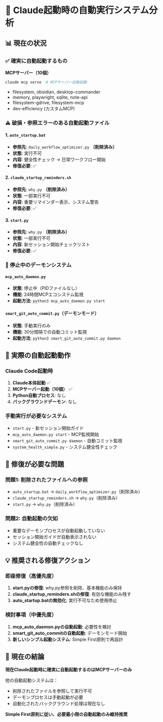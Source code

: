 # 🚀 Claude起動時の自動実行システム分析

## 📊 現在の状況

### ✅ 確実に自動起動するもの
**MCPサーバー（10個）**
```bash
claude mcp serve  # MCPサーバー自動起動
```
- filesystem, obsidian, desktop-commander
- memory, playwright, sqlite, note-api
- filesystem-gdrive, filesystem-mcp
- dev-efficiency (カスタムMCP)

### ⚠️ 破損・参照エラーのある自動起動ファイル

#### 1. `auto_startup.bat`
- **参照先**: `daily_workflow_optimizer.py` **（削除済み）**
- **状態**: 実行不可
- **内容**: 健全性チェック → 日常ワークフロー開始
- **修復必要**: ✅

#### 2. `claude_startup_reminders.sh`  
- **参照先**: `why.py` **（削除済み）**
- **状態**: 一部実行不可
- **内容**: 重要リマインダー表示、システム警告
- **修復必要**: ✅

#### 3. `start.py`
- **参照先**: `why.py` **（削除済み）**
- **状態**: 一部実行不可  
- **内容**: 新セッション開始チェックリスト
- **修復必要**: ✅

### 🔄 停止中のデーモンシステム

#### `mcp_auto_daemon.py`
- **状態**: 停止中（PIDファイルなし）
- **機能**: 24時間MCPエコシステム監視
- **起動方法**: `python3 mcp_auto_daemon.py start`

#### `smart_git_auto_commit.py`（デーモンモード）
- **状態**: 手動実行のみ
- **機能**: 30分間隔での自動コミット監視
- **起動方法**: `python3 smart_git_auto_commit.py daemon`

## 🎯 実際の自動起動動作

### Claude Code起動時
1. **Claude本体起動** ✅
2. **MCPサーバー起動（10個）** ✅
3. **Python自動プロセス**: なし
4. **バックグラウンドデーモン**: なし

### 手動実行が必要なシステム
- `start.py` - 新セッション開始ガイド
- `mcp_auto_daemon.py start` - MCP監視開始
- `smart_git_auto_commit.py daemon` - 自動コミット監視
- `system_health_simple.py` - システム健全性チェック

## 🚨 修復が必要な問題

### 問題1: 削除されたファイルへの参照
- `auto_startup.bat` → `daily_workflow_optimizer.py`（削除済み）
- `claude_startup_reminders.sh` → `why.py`（削除済み）
- `start.py` → `why.py`（削除済み）

### 問題2: 自動起動の欠如
- 重要なデーモンプロセスが自動起動していない
- セッション開始ガイドが自動表示されない
- システム健全性の自動チェックなし

## 💡 推奨される修復アクション

### 即座修復（高優先度）
1. **start.pyの修復**: why.py参照を削除、基本機能のみ保持
2. **claude_startup_reminders.shの修復**: 有効な機能のみ残す
3. **auto_startup.batの無効化**: 実行不可なため使用停止

### 検討事項（中優先度）
1. **mcp_auto_daemon.pyの自動起動**: 必要性を検討
2. **smart_git_auto_commitの自動起動**: デーモンモード開始
3. **新しいシンプル起動システム**: Simple First原則で再設計

## 🎯 現在の結論

**現在Claude起動時に確実に自動起動するのはMCPサーバーのみ**

他の自動起動システムは：
- 削除されたファイルを参照して実行不可
- デーモンプロセスは手動起動が必要
- 自動化されたバックグラウンド処理は現在なし

**Simple First原則に従い、必要最小限の自動起動のみ維持推奨**